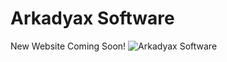 # Arkadyax Software
New Website Coming Soon!
![Arkadyax Software](https://plus.google.com/photos/photo/103694217233964060086/6591478041102783970?authkey=CL6CwsiE2uCG1AE)
